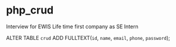 # php_crud

Interview for EWIS 
Life time first company as SE Intern

ALTER TABLE `crud` ADD FULLTEXT(`id`, `name`, `email`, `phone`, `password`);
